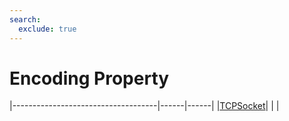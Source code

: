 ```yaml
---
search:
  exclude: true
---
```


<h1 class="heading"><span class="name">Encoding Property</span></h1>

|------------------------------------|------|------|
|[TCPSocket](../objects/tcpsocket.md)|&nbsp;|&nbsp;|

